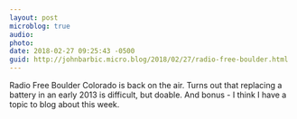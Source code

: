 ```yaml
---
layout: post
microblog: true
audio: 
photo: 
date: 2018-02-27 09:25:43 -0500
guid: http://johnbarbic.micro.blog/2018/02/27/radio-free-boulder.html
---
```

Radio Free Boulder Colorado is back on the air.  Turns out that replacing a battery in an early 2013 is difficult, but doable.  And bonus - I think I have a topic to blog about this week. 
